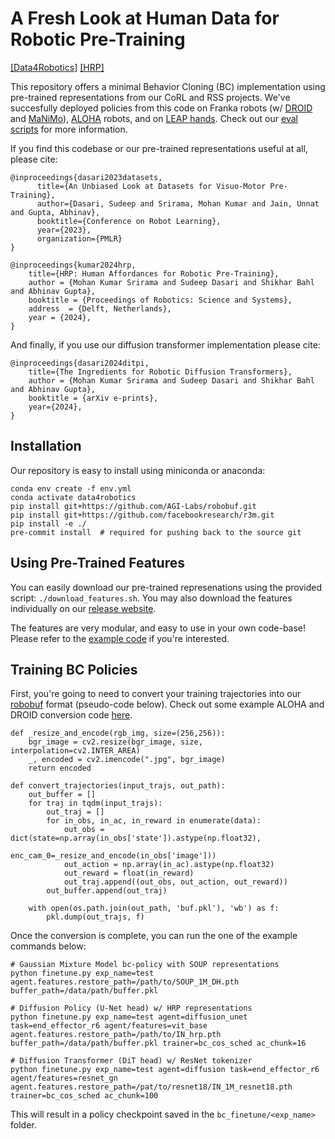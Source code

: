 # A Fresh Look at Human Data for Robotic Pre-Training
[[Data4Robotics]](https://data4robotics.github.io/) [[HRP]](https://www.cs.cmu.edu/~data4robotics/hrp/index.html)

This repository offers a minimal Behavior Cloning (BC) implementation using pre-trained representations from our CoRL and RSS projects. We've succesfully deployed policies from this code on Franka robots (w/ [DROID](https://github.com/droid-dataset/droid/tree/main) and [MaNiMo](https://github.com/AGI-Labs/manimo)), [ALOHA](https://tonyzhaozh.github.io/aloha/) robots, and on [LEAP hands](https://www.leaphand.com). Check out our [eval scripts](eval_scripts/README.md) for more information.

If you find this codebase or our pre-trained representations useful at all, please cite:
```
@inproceedings{dasari2023datasets,
      title={An Unbiased Look at Datasets for Visuo-Motor Pre-Training},
      author={Dasari, Sudeep and Srirama, Mohan Kumar and Jain, Unnat and Gupta, Abhinav},
      booktitle={Conference on Robot Learning},
      year={2023},
      organization={PMLR}
}

@inproceedings{kumar2024hrp,
    title={HRP: Human Affordances for Robotic Pre-Training},
    author = {Mohan Kumar Srirama and Sudeep Dasari and Shikhar Bahl and Abhinav Gupta},
    booktitle = {Proceedings of Robotics: Science and Systems},
    address  = {Delft, Netherlands},
    year = {2024},
}
```

And finally, if you use our diffusion transformer implementation please cite:
```
@inproceedings{dasari2024ditpi,
    title={The Ingredients for Robotic Diffusion Transformers},
    author = {Mohan Kumar Srirama and Sudeep Dasari and Shikhar Bahl and Abhinav Gupta},
    booktitle = {arXiv e-prints},
    year={2024},
}
```

## Installation
Our repository is easy to install using miniconda or anaconda:

```
conda env create -f env.yml
conda activate data4robotics
pip install git+https://github.com/AGI-Labs/robobuf.git
pip install git+https://github.com/facebookresearch/r3m.git
pip install -e ./
pre-commit install  # required for pushing back to the source git
```

## Using Pre-Trained Features
You can easily download our pre-trained represenations using the provided script: `./download_features.sh`. You may also download the features individually on our [release website](https://www.cs.cmu.edu/~data4robotics/release/).

The features are very modular, and easy to use in your own code-base! Please refer to the [example code](https://github.com/SudeepDasari/data4robotics/blob/main/pretrained_networks_example.py) if you're interested.

## Training BC Policies
First, you're going to need to convert your training trajectories into our [robobuf](https://github.com/AGI-Labs/robobuf/tree/main) format (pseudo-code below). Check out some example ALOHA and DROID conversion code [here](https://github.com/AGI-Labs/r2d2_to_robobuf).

```
def _resize_and_encode(rgb_img, size=(256,256)):
    bgr_image = cv2.resize(bgr_image, size, interpolation=cv2.INTER_AREA)
    _, encoded = cv2.imencode(".jpg", bgr_image)
    return encoded

def convert_trajectories(input_trajs, out_path):
    out_buffer = []
    for traj in tqdm(input_trajs):
        out_traj = []
        for in_obs, in_ac, in_reward in enumerate(data):
            out_obs = dict(state=np.array(in_obs['state']).astype(np.float32),
                           enc_cam_0=_resize_and_encode(in_obs['image']))
            out_action = np.array(in_ac).astype(np.float32)
            out_reward = float(in_reward)
            out_traj.append((out_obs, out_action, out_reward))
        out_buffer.append(out_traj)

    with open(os.path.join(out_path, 'buf.pkl'), 'wb') as f:
        pkl.dump(out_trajs, f)
```

Once the conversion is complete, you can run the one of the example commands below:
```
# Gaussian Mixture Model bc-policy with SOUP representations
python finetune.py exp_name=test agent.features.restore_path=/path/to/SOUP_1M_DH.pth buffer_path=/data/path/buffer.pkl

# Diffusion Policy (U-Net head) w/ HRP representations
python finetune.py exp_name=test agent=diffusion_unet task=end_effector_r6 agent/features=vit_base agent.features.restore_path=/path/to/IN_hrp.pth buffer_path=/data/path/buffer.pkl trainer=bc_cos_sched ac_chunk=16

# Diffusion Transformer (DiT head) w/ ResNet tokenizer
python finetune.py exp_name=test agent=diffusion task=end_effector_r6 agent/features=resnet_gn agent.features.restore_path=/pat/to/resnet18/IN_1M_resnet18.pth  trainer=bc_cos_sched ac_chunk=100
```
This will result in a policy checkpoint saved in the `bc_finetune/<exp_name>` folder.
